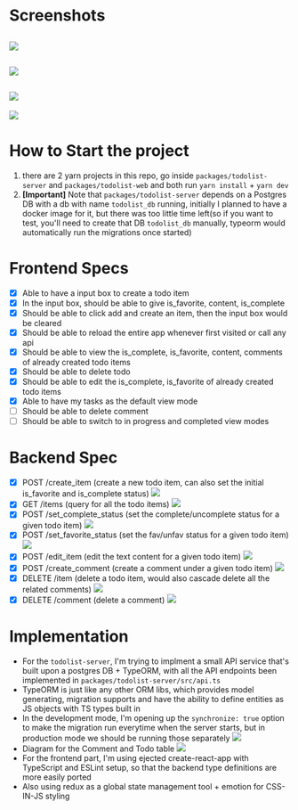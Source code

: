 # Screenshots

## ![](https://i.imgur.com/9Niq80f.png)

## ![](https://i.imgur.com/j8T7hll.png)

## ![](https://i.imgur.com/GFA0mTq.png)

![](https://i.imgur.com/cwvIEgx.png)

# How to Start the project

1. there are 2 yarn projects in this repo, go inside `packages/todolist-server` and `packages/todolist-web` and both run `yarn install` + `yarn dev`
2. **[Important]** Note that `packages/todolist-server` depends on a Postgres DB with a db with name `todolist_db` running, initially I planned to have a docker image for it, but there was too little time left(so if you want to test, you'll need to create that DB `todolist_db` manually, typeorm would automatically run the migrations once started)

# Frontend Specs

- [x] Able to have a input box to create a todo item
- [x] In the input box, should be able to give is_favorite, content, is_complete
- [x] Should be able to click add and create an item, then the input box would be cleared
- [x] Should be able to reload the entire app whenever first visited or call any api
- [x] Should be able to view the is_complete, is_favorite, content, comments of already created todo items
- [x] Should be able to delete todo
- [x] Should be able to edit the is_complete, is_favorite of already created todo items
- [x] Able to have my tasks as the default view mode
- [ ] Should be able to delete comment
- [ ] Should be able to switch to in progress and completed view modes

# Backend Spec

- [x] POST /create_item (create a new todo item, can also set the initial is_favorite and is_complete status)
      ![](https://i.imgur.com/4mi6YW8.png)
- [x] GET /items (query for all the todo items)
      ![](https://i.imgur.com/gVFlwlp.png)
- [x] POST /set_complete_status (set the complete/uncomplete status for a given todo item)
      ![](https://i.imgur.com/8UUZOFF.png)
- [x] POST /set_favorite_status (set the fav/unfav status for a given todo item)
      ![](https://i.imgur.com/GzhlEjN.png)
- [x] POST /edit_item (edit the text content for a given todo item)
      ![](https://i.imgur.com/vzza37p.png)
- [x] POST /create_comment (create a comment under a given todo item)
      ![](https://i.imgur.com/RpIPa2e.png)
- [x] DELETE /item (delete a todo item, would also cascade delete all the related comments)
      ![](https://i.imgur.com/xaPOY62.png)
- [x] DELETE /comment (delete a comment)
      ![](https://i.imgur.com/r7hV1sT.png)

# Implementation

- For the `todolist-server`, I'm trying to implment a small API service that's built upon a postgres DB + TypeORM, with all the API endpoints been implemented in `packages/todolist-server/src/api.ts`
- TypeORM is just like any other ORM libs, which provides model generating, migration supports and have the ability to define entities as JS objects with TS types built in
- In the development mode, I'm opening up the `synchronize: true` option to make the migration run everytime when the server starts, but in production mode we should be running those separately
  ![](https://i.imgur.com/W8c0TwG.png)
- Diagram for the Comment and Todo table
  ![](https://i.imgur.com/xhDfIEz.png)
- For the frontend part, I'm using ejected create-react-app with TypeScript and ESLint setup, so that the backend type definitions are more easily ported
- Also using redux as a global state management tool + emotion for CSS-IN-JS styling
